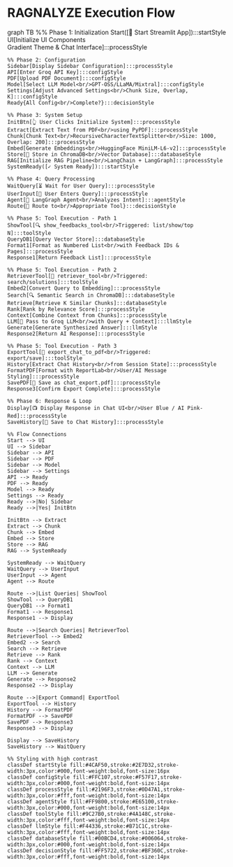 # RAGNALYZE Execution Flow
graph TB
    %% Phase 1: Initialization
    Start([🚀 Start Streamlit App]):::startStyle
    UI[Initialize UI Components<br/>Gradient Theme & Chat Interface]:::processStyle
    
    %% Phase 2: Configuration
    Sidebar[Display Sidebar Configuration]:::processStyle
    API[Enter Groq API Key]:::configStyle
    PDF[Upload PDF Document]:::configStyle
    Model[Select LLM Model<br/>GPT-OSS/LLaMA/Mixtral]:::configStyle
    Settings[Adjust Advanced Settings<br/>Chunk Size, Overlap, K]:::configStyle
    Ready{All Config<br/>Complete?}:::decisionStyle
    
    %% Phase 3: System Setup
    InitBtn[👆 User Clicks Initialize System]:::processStyle
    Extract[Extract Text from PDF<br/>using PyPDF]:::processStyle
    Chunk[Chunk Text<br/>RecursiveCharacterTextSplitter<br/>Size: 1000, Overlap: 200]:::processStyle
    Embed[Generate Embeddings<br/>HuggingFace MiniLM-L6-v2]:::processStyle
    Store[💾 Store in ChromaDB<br/>Vector Database]:::databaseStyle
    RAG[Initialize RAG Pipeline<br/>LangChain + LangGraph]:::processStyle
    SystemReady([✓ System Ready]):::startStyle
    
    %% Phase 4: Query Processing
    WaitQuery[⏳ Wait for User Query]:::processStyle
    UserInput[💬 User Enters Query]:::processStyle
    Agent[🤖 LangGraph Agent<br/>Analyzes Intent]:::agentStyle
    Route{🔀 Route to<br/>Appropriate Tool}:::decisionStyle
    
    %% Phase 5: Tool Execution - Path 1
    ShowTool[🔍 show_feedbacks_tool<br/>Triggered: list/show/top N]:::toolStyle
    QueryDB1[Query Vector Store]:::databaseStyle
    Format1[Format as Numbered List<br/>with Feedback IDs & Pages]:::processStyle
    Response1[Return Feedback List]:::processStyle
    
    %% Phase 5: Tool Execution - Path 2
    RetrieverTool[🔎 retriever_tool<br/>Triggered: search/solutions]:::toolStyle
    Embed2[Convert Query to Embedding]:::processStyle
    Search[🔍 Semantic Search in ChromaDB]:::databaseStyle
    Retrieve[Retrieve K Similar Chunks]:::databaseStyle
    Rank[Rank by Relevance Score]:::processStyle
    Context[Combine Context from Chunks]:::processStyle
    LLM[🧠 Pass to Groq LLM<br/>with Query + Context]:::llmStyle
    Generate[Generate Synthesized Answer]:::llmStyle
    Response2[Return AI Response]:::processStyle
    
    %% Phase 5: Tool Execution - Path 3
    ExportTool[📄 export_chat_to_pdf<br/>Triggered: export/save]:::toolStyle
    History[Extract Chat History<br/>from Session State]:::processStyle
    FormatPDF[Format with ReportLab<br/>User/AI Message Styling]:::processStyle
    SavePDF[💾 Save as chat_export.pdf]:::processStyle
    Response3[Confirm Export Complete]:::processStyle
    
    %% Phase 6: Response & Loop
    Display[📺 Display Response in Chat UI<br/>User Blue / AI Pink-Red]:::processStyle
    SaveHistory[💾 Save to Chat History]:::processStyle
    
    %% Flow Connections
    Start --> UI
    UI --> Sidebar
    Sidebar --> API
    Sidebar --> PDF
    Sidebar --> Model
    Sidebar --> Settings
    API --> Ready
    PDF --> Ready
    Model --> Ready
    Settings --> Ready
    Ready -->|No| Sidebar
    Ready -->|Yes| InitBtn
    
    InitBtn --> Extract
    Extract --> Chunk
    Chunk --> Embed
    Embed --> Store
    Store --> RAG
    RAG --> SystemReady
    
    SystemReady --> WaitQuery
    WaitQuery --> UserInput
    UserInput --> Agent
    Agent --> Route
    
    Route -->|List Queries| ShowTool
    ShowTool --> QueryDB1
    QueryDB1 --> Format1
    Format1 --> Response1
    Response1 --> Display
    
    Route -->|Search Queries| RetrieverTool
    RetrieverTool --> Embed2
    Embed2 --> Search
    Search --> Retrieve
    Retrieve --> Rank
    Rank --> Context
    Context --> LLM
    LLM --> Generate
    Generate --> Response2
    Response2 --> Display
    
    Route -->|Export Command| ExportTool
    ExportTool --> History
    History --> FormatPDF
    FormatPDF --> SavePDF
    SavePDF --> Response3
    Response3 --> Display
    
    Display --> SaveHistory
    SaveHistory --> WaitQuery
    
    %% Styling with high contrast
    classDef startStyle fill:#4CAF50,stroke:#2E7D32,stroke-width:3px,color:#000,font-weight:bold,font-size:16px
    classDef configStyle fill:#FFC107,stroke:#F57F17,stroke-width:3px,color:#000,font-weight:bold,font-size:14px
    classDef processStyle fill:#2196F3,stroke:#0D47A1,stroke-width:3px,color:#fff,font-weight:bold,font-size:14px
    classDef agentStyle fill:#FF9800,stroke:#E65100,stroke-width:3px,color:#000,font-weight:bold,font-size:14px
    classDef toolStyle fill:#9C27B0,stroke:#4A148C,stroke-width:3px,color:#fff,font-weight:bold,font-size:14px
    classDef llmStyle fill:#F44336,stroke:#B71C1C,stroke-width:3px,color:#fff,font-weight:bold,font-size:14px
    classDef databaseStyle fill:#00BCD4,stroke:#006064,stroke-width:3px,color:#000,font-weight:bold,font-size:14px
    classDef decisionStyle fill:#FF5722,stroke:#BF360C,stroke-width:3px,color:#fff,font-weight:bold,font-size:14px
